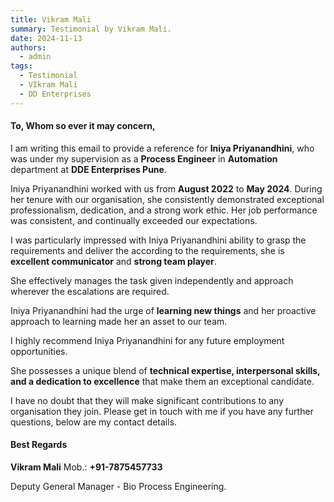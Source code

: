 ```yaml
---
title: Vikram Mali
summary: Testimonial by Vikram Mali.
date: 2024-11-13
authors:
  - admin
tags:
  - Testimonial
  - VIkram Mali
  - DD Enterprises
---
```


#### To, Whom so ever it may concern,

I am writing this email to provide a reference for **Iniya Priyanandhini**, who was under my supervision as a **Process Engineer** in **Automation** department at **DDE Enterprises Pune**.

Iniya Priyanandhini worked with us from **August 2022** to **May 2024**. During her tenure with our organisation, she consistently demonstrated exceptional professionalism, dedication, and a strong work ethic. Her job performance was consistent, and continually exceeded our expectations.

I was particularly impressed with Iniya Priyanandhini ability to grasp the requirements and deliver the according to the requirements, she is **excellent communicator** and **strong team player**.

She effectively manages the task given independently and approach wherever the escalations are required.

Iniya Priyanandhini had the urge of **learning new things** and her proactive approach to learning made her an asset to our team.

I highly recommend Iniya Priyanandhini for any future employment opportunities.

She possesses a unique blend of **technical expertise, interpersonal skills, and a dedication to excellence** that make them an exceptional candidate.

I have no doubt that they will make significant contributions to any organisation they join. Please get in touch with me if you have any further questions, below are my contact details.

#### Best Regards
**Vikram Mali**
Mob.: **+91-7875457733**

Deputy General Manager - Bio Process Engineering.